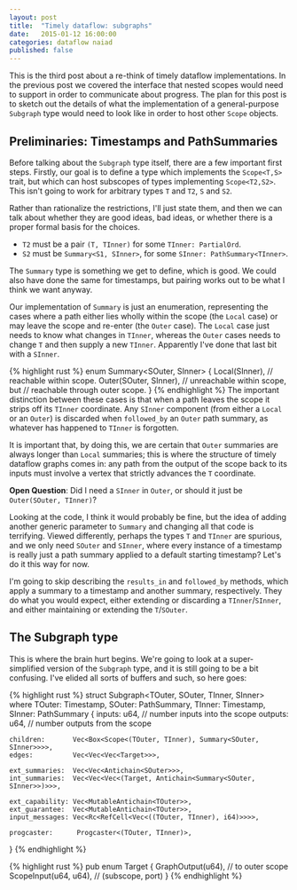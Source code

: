 ```yaml
---
layout: post
title:  "Timely dataflow: subgraphs"
date:   2015-01-12 16:00:00
categories: dataflow naiad
published: false
---
```


This is the third post about a re-think of timely dataflow implementations. In the previous post we covered the interface that nested scopes would need to support in order to communicate about progress. The plan for this post is to sketch out the details of what the implementation of a general-purpose `Subgraph` type would need to look like in order to host other `Scope` objects.

## Preliminaries: Timestamps and PathSummaries

Before talking about the `Subgraph` type itself, there are a few important first steps. Firstly, our goal is to define a type which implements the `Scope<T,S>` trait, but which can host subscopes of types implementing `Scope<T2,S2>`. This isn't going to work for arbitrary types `T` and `T2`, `S` and `S2`.

Rather than rationalize the restrictions, I'll just state them, and then we can talk about whether they are good ideas, bad ideas, or whether there is a proper formal basis for the choices.

* `T2` must be a pair `(T, TInner)` for some `TInner: PartialOrd`.
* `S2` must be `Summary<S1, SInner>`, for some `SInner: PathSummary<TInner>`.

The `Summary` type is something we get to define, which is good. We could also have done the same for timestamps, but pairing works out to be what I think we want anyway.

Our implementation of `Summary` is just an enumeration, representing the cases where a path either lies wholly within the scope (the `Local` case) or may leave the scope and re-enter (the `Outer` case). The `Local` case just needs to know what changes in `TInner`, whereas the `Outer` cases needs to change `T` and then supply a new `TInner`. Apparently I've done that last bit with a `SInner`.

{% highlight rust %}
enum Summary<SOuter, SInner> {
    Local(SInner),         // reachable within scope.
    Outer(SOuter, SInner), // unreachable within scope, but
                           // reachable through outer scope.
}
{% endhighlight %}
The important distinction between these cases is that when a path leaves the scope it strips off its `TInner` coordinate. Any `SInner` component (from either a `Local` or an `Outer`) is discarded when `followed_by` an `Outer` path summary, as whatever has happened to `TInner` is forgotten.

It is important that, by doing this, we are certain that `Outer` summaries are always longer than `Local` summaries; this is where the structure of timely dataflow graphs comes in: any path from the output of the scope back to its inputs must involve a vertex that strictly advances the `T` coordinate.

**Open Question**: Did I need a `SInner` in `Outer`, or should it just be `Outer(SOuter, TInner)`?

Looking at the code, I think it would probably be fine, but the idea of adding another generic parameter to `Summary` and changing all that code is terrifying. Viewed differently, perhaps the types `T` and `TInner` are spurious, and we only need `SOuter` and `SInner`, where every instance of a timestamp is really just a path summary applied to a default starting timestamp? Let's do it this way for now.

I'm going to skip describing the `results_in` and `followed_by` methods, which apply a summary to a timestamp and another summary, respectively. They do what you would expect, either extending or discarding a `TInner`/`SInner`, and either maintaining or extending the `T`/`SOuter`.

## The Subgraph type

This is where the brain hurt begins. We're going to look at a super-simplified version of the `Subgraph` type, and it is still going to be a bit confusing. I've elided all sorts of buffers and such, so here goes:

{% highlight rust %}
struct Subgraph<TOuter, SOuter, TInner, SInner>
where TOuter: Timestamp,
      SOuter: PathSummary<TOuter>,
      TInner: Timestamp,
      SInner: PathSummary<TInner>
{
    inputs:         u64,                        // number inputs into the scope
    outputs:        u64,                        // number outputs from the scope

    children:       Vec<Box<Scope<(TOuter, TInner), Summary<SOuter, SInner>>>>,
    edges:          Vec<Vec<Vec<Target>>>,

    ext_summaries:  Vec<Vec<Antichain<SOuter>>>,
    int_summaries:  Vec<Vec<Vec<(Target, Antichain<Summary<SOuter, SInner>>)>>>,

    ext_capability: Vec<MutableAntichain<TOuter>>,
    ext_guarantee:  Vec<MutableAntichain<TOuter>>,
    input_messages: Vec<Rc<RefCell<Vec<((TOuter, TInner), i64)>>>>,

    progcaster:      Progcaster<(TOuter, TInner)>,
}
{% endhighlight %}


{% highlight rust %}
pub enum Target {
    GraphOutput(u64),      // to outer scope
    ScopeInput(u64, u64),  // (subscope, port)
}
{% endhighlight %}

